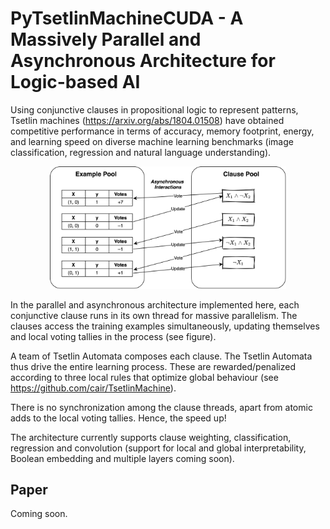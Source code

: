 # PyTsetlinMachineCUDA - A Massively Parallel and Asynchronous Architecture for Logic-based AI 

Using conjunctive clauses in propositional logic to represent patterns, Tsetlin machines (https://arxiv.org/abs/1804.01508) have obtained competitive performance in terms of accuracy, memory footprint, energy, and learning speed on diverse machine learning benchmarks (image classification, regression and natural language understanding).

<p align="center">
  <img width="75%" src="https://github.com/olegranmo/blob/blob/master/MassiveParallel.png">
</p>

In the parallel and asynchronous architecture implemented here, each conjunctive clause runs in its own thread for massive parallelism. The clauses access the training examples simultaneously, updating themselves and local voting tallies in the process (see figure).

A team of Tsetlin Automata composes each clause. The Tsetlin Automata thus drive the entire learning process. These are rewarded/penalized according to three local rules that optimize global behaviour (see https://github.com/cair/TsetlinMachine).

There is no synchronization among the clause threads, apart from atomic adds to the local voting tallies. Hence, the speed up!

<p>
The architecture currently supports clause weighting, classification, regression and convolution (support for local and global interpretability, Boolean embedding and multiple layers coming soon).
</p>

## Paper

Coming soon.
